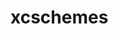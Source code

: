 <!-- generated by markdown-notes-tree -->

# xcschemes

<!-- optional markdown-notes-tree directory description starts here -->

<!-- optional markdown-notes-tree directory description ends here -->


